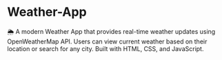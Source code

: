 # Weather-App
🌦️ A modern Weather App that provides real-time weather updates using OpenWeatherMap API. Users can view current weather based on their location or search for any city. Built with HTML, CSS, and JavaScript.
